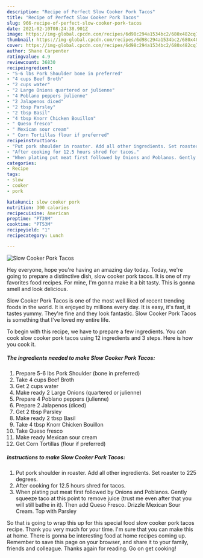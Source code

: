```yaml
---
description: "Recipe of Perfect Slow Cooker Pork Tacos"
title: "Recipe of Perfect Slow Cooker Pork Tacos"
slug: 966-recipe-of-perfect-slow-cooker-pork-tacos
date: 2021-02-10T08:24:38.901Z
image: https://img-global.cpcdn.com/recipes/6d98c294a1534bc2/680x482cq70/slow-cooker-pork-tacos-recipe-main-photo.jpg
thumbnail: https://img-global.cpcdn.com/recipes/6d98c294a1534bc2/680x482cq70/slow-cooker-pork-tacos-recipe-main-photo.jpg
cover: https://img-global.cpcdn.com/recipes/6d98c294a1534bc2/680x482cq70/slow-cooker-pork-tacos-recipe-main-photo.jpg
author: Shane Carpenter
ratingvalue: 4.9
reviewcount: 36830
recipeingredient:
- "5-6 lbs Pork Shoulder bone in preferred"
- "4 cups Beef Broth"
- "2 cups water"
- "2 Large Onions quartered or julienne"
- "4 Poblano peppers julienne"
- "2 Jalapenos diced"
- "2 tbsp Parsley"
- "2 tbsp Basil"
- "4 tbsp Knorr Chicken Bouillon"
- " Queso fresco"
- " Mexican sour cream"
- " Corn Tortillas flour if preferred"
recipeinstructions:
- "Put pork shoulder in roaster. Add all other ingredients. Set roaster to 225 degrees."
- "After cooking for 12.5 hours shred for tacos."
- "When plating put meat first followed by Onions and Poblanos. Gently squeeze taco at this point to remove juice (trust me even after that you will still bathe in it). Then add Queso Fresco. Drizzle Mexican Sour Cream. Top with Parsley"
categories:
- Recipe
tags:
- slow
- cooker
- pork

katakunci: slow cooker pork 
nutrition: 300 calories
recipecuisine: American
preptime: "PT39M"
cooktime: "PT53M"
recipeyield: "1"
recipecategory: Lunch

---
```



![Slow Cooker Pork Tacos](https://img-global.cpcdn.com/recipes/6d98c294a1534bc2/680x482cq70/slow-cooker-pork-tacos-recipe-main-photo.jpg)

Hey everyone, hope you're having an amazing day today. Today, we're going to prepare a distinctive dish, slow cooker pork tacos. It is one of my favorites food recipes. For mine, I'm gonna make it a bit tasty. This is gonna smell and look delicious.

Slow Cooker Pork Tacos is one of the most well liked of recent trending foods in the world. It is enjoyed by millions every day. It is easy, it's fast, it tastes yummy. They're fine and they look fantastic. Slow Cooker Pork Tacos is something that I've loved my entire life.




To begin with this recipe, we have to prepare a few ingredients. You can cook slow cooker pork tacos using 12 ingredients and 3 steps. Here is how you cook it.

<!--inarticleads1-->

##### The ingredients needed to make Slow Cooker Pork Tacos:

1. Prepare 5-6 lbs Pork Shoulder (bone in preferred)
1. Take 4 cups Beef Broth
1. Get 2 cups water
1. Make ready 2 Large Onions (quartered or julienne)
1. Prepare 4 Poblano peppers (julienne)
1. Prepare 2 Jalapenos (diced)
1. Get 2 tbsp Parsley
1. Make ready 2 tbsp Basil
1. Take 4 tbsp Knorr Chicken Bouillon
1. Take  Queso fresco
1. Make ready  Mexican sour cream
1. Get  Corn Tortillas (flour if preferred)




<!--inarticleads2-->

##### Instructions to make Slow Cooker Pork Tacos:

1. Put pork shoulder in roaster. Add all other ingredients. Set roaster to 225 degrees.
1. After cooking for 12.5 hours shred for tacos.
1. When plating put meat first followed by Onions and Poblanos. Gently squeeze taco at this point to remove juice (trust me even after that you will still bathe in it). Then add Queso Fresco. Drizzle Mexican Sour Cream. Top with Parsley




So that is going to wrap this up for this special food slow cooker pork tacos recipe. Thank you very much for your time. I'm sure that you can make this at home. There is gonna be interesting food at home recipes coming up. Remember to save this page on your browser, and share it to your family, friends and colleague. Thanks again for reading. Go on get cooking!
